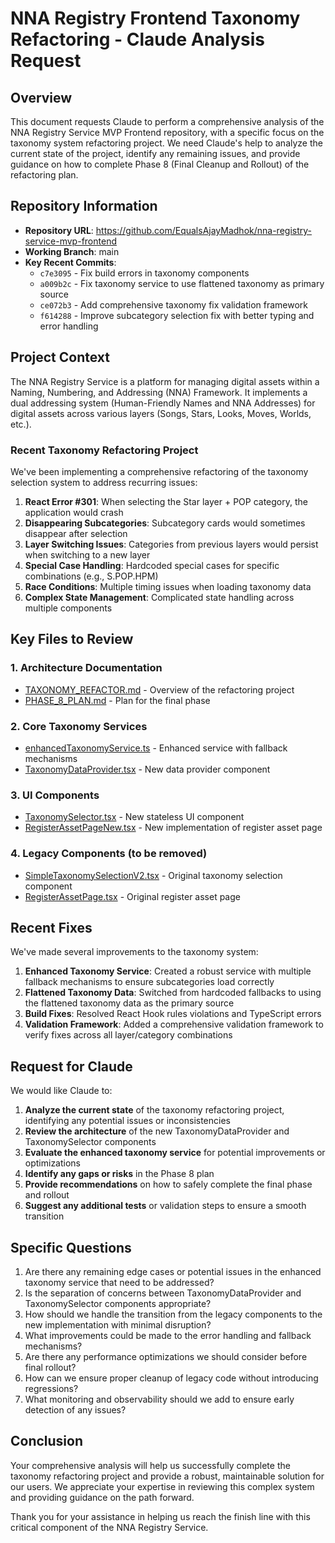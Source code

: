 # NNA Registry Frontend Taxonomy Refactoring - Claude Analysis Request

## Overview

This document requests Claude to perform a comprehensive analysis of the NNA Registry Service MVP Frontend repository, with a specific focus on the taxonomy system refactoring project. We need Claude's help to analyze the current state of the project, identify any remaining issues, and provide guidance on how to complete Phase 8 (Final Cleanup and Rollout) of the refactoring plan.

## Repository Information

- **Repository URL**: https://github.com/EqualsAjayMadhok/nna-registry-service-mvp-frontend
- **Working Branch**: main
- **Key Recent Commits**:
  - `c7e3095` - Fix build errors in taxonomy components
  - `a009b2c` - Fix taxonomy service to use flattened taxonomy as primary source
  - `ce072b3` - Add comprehensive taxonomy fix validation framework
  - `f614288` - Improve subcategory selection fix with better typing and error handling

## Project Context

The NNA Registry Service is a platform for managing digital assets within a Naming, Numbering, and Addressing (NNA) Framework. It implements a dual addressing system (Human-Friendly Names and NNA Addresses) for digital assets across various layers (Songs, Stars, Looks, Moves, Worlds, etc.).

### Recent Taxonomy Refactoring Project

We've been implementing a comprehensive refactoring of the taxonomy selection system to address recurring issues:

1. **React Error #301**: When selecting the Star layer + POP category, the application would crash
2. **Disappearing Subcategories**: Subcategory cards would sometimes disappear after selection
3. **Layer Switching Issues**: Categories from previous layers would persist when switching to a new layer
4. **Special Case Handling**: Hardcoded special cases for specific combinations (e.g., S.POP.HPM)
5. **Race Conditions**: Multiple timing issues when loading taxonomy data
6. **Complex State Management**: Complicated state handling across multiple components

## Key Files to Review

### 1. Architecture Documentation

- [TAXONOMY_REFACTOR.md](https://github.com/EqualsAjayMadhok/nna-registry-service-mvp-frontend/blob/main/TAXONOMY_REFACTOR.md) - Overview of the refactoring project
- [PHASE_8_PLAN.md](https://github.com/EqualsAjayMadhok/nna-registry-service-mvp-frontend/blob/main/PHASE_8_PLAN.md) - Plan for the final phase

### 2. Core Taxonomy Services

- [enhancedTaxonomyService.ts](https://github.com/EqualsAjayMadhok/nna-registry-service-mvp-frontend/blob/main/src/services/enhancedTaxonomyService.ts) - Enhanced service with fallback mechanisms
- [TaxonomyDataProvider.tsx](https://github.com/EqualsAjayMadhok/nna-registry-service-mvp-frontend/blob/main/src/providers/taxonomy/TaxonomyDataProvider.tsx) - New data provider component

### 3. UI Components

- [TaxonomySelector.tsx](https://github.com/EqualsAjayMadhok/nna-registry-service-mvp-frontend/blob/main/src/components/taxonomy/TaxonomySelector.tsx) - New stateless UI component
- [RegisterAssetPageNew.tsx](https://github.com/EqualsAjayMadhok/nna-registry-service-mvp-frontend/blob/main/src/pages/new/RegisterAssetPageNew.tsx) - New implementation of register asset page

### 4. Legacy Components (to be removed)

- [SimpleTaxonomySelectionV2.tsx](https://github.com/EqualsAjayMadhok/nna-registry-service-mvp-frontend/blob/main/src/components/asset/SimpleTaxonomySelectionV2.tsx) - Original taxonomy selection component
- [RegisterAssetPage.tsx](https://github.com/EqualsAjayMadhok/nna-registry-service-mvp-frontend/blob/main/src/pages/RegisterAssetPage.tsx) - Original register asset page

## Recent Fixes

We've made several improvements to the taxonomy system:

1. **Enhanced Taxonomy Service**: Created a robust service with multiple fallback mechanisms to ensure subcategories load correctly
2. **Flattened Taxonomy Data**: Switched from hardcoded fallbacks to using the flattened taxonomy data as the primary source
3. **Build Fixes**: Resolved React Hook rules violations and TypeScript errors
4. **Validation Framework**: Added a comprehensive validation framework to verify fixes across all layer/category combinations

## Request for Claude

We would like Claude to:

1. **Analyze the current state** of the taxonomy refactoring project, identifying any potential issues or inconsistencies
2. **Review the architecture** of the new TaxonomyDataProvider and TaxonomySelector components
3. **Evaluate the enhanced taxonomy service** for potential improvements or optimizations
4. **Identify any gaps or risks** in the Phase 8 plan
5. **Provide recommendations** on how to safely complete the final phase and rollout
6. **Suggest any additional tests** or validation steps to ensure a smooth transition

## Specific Questions

1. Are there any remaining edge cases or potential issues in the enhanced taxonomy service that need to be addressed?
2. Is the separation of concerns between TaxonomyDataProvider and TaxonomySelector components appropriate?
3. How should we handle the transition from the legacy components to the new implementation with minimal disruption?
4. What improvements could be made to the error handling and fallback mechanisms?
5. Are there any performance optimizations we should consider before final rollout?
6. How can we ensure proper cleanup of legacy code without introducing regressions?
7. What monitoring and observability should we add to ensure early detection of any issues?

## Conclusion

Your comprehensive analysis will help us successfully complete the taxonomy refactoring project and provide a robust, maintainable solution for our users. We appreciate your expertise in reviewing this complex system and providing guidance on the path forward.

Thank you for your assistance in helping us reach the finish line with this critical component of the NNA Registry Service.